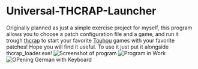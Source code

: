 # Universal-THCRAP-Launcher
Originally planned as just a simple exercise project for myself, this program allows you to choose a patch configuration file and a game, and run it trough [thcrap](https://github.com/thpatch/thcrap) to start your favorite [Touhou](https://en.touhouwiki.net/wiki/Touhou_Wiki) games with your favorite patches!
Hope you will find it useful.
To use it just put it alongside thcrap_loader.exe!
![Screenshot of program](https://i.imgur.com/of65zrS.png)
![Program in Work](https://i.imgur.com/UxKl4hQ.gif)
![OPening German with Keyboard](https://i.imgur.com/t7kAdem.gif)
